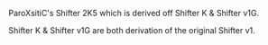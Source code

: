 ParoXsitiC's Shifter 2K5 which is derived off Shifter K & Shifter v1G.

Shifter K & Shifter v1G are both derivation of the original Shifter v1.